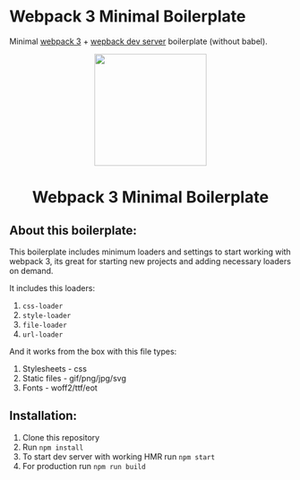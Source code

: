 # Webpack 3 Minimal Boilerplate
Minimal [webpack 3](https://github.com/webpack/webpack) + [wepback dev server](https://github.com/webpack/webpack-dev-server) boilerplate (without babel).

<div align="center">
  <a href="https://github.com/webpack/webpack">
    <img width="200" height="200"
      src="https://webpack.js.org/assets/icon-square-big.svg">
  </a>
  <h1>Webpack 3 Minimal Boilerplate</h1>
</div>

## About this boilerplate:

This boilerplate includes minimum loaders and settings to start working with webpack 3, its great for starting new projects and adding necessary loaders on demand.

It includes this loaders:

1. ```css-loader```
2. ```style-loader```
3. ```file-loader```
4. ```url-loader```

And it works from the box with this file types:

1. Stylesheets - css
2. Static files - gif/png/jpg/svg
3. Fonts - woff2/ttf/eot

## Installation:

1. Clone this repository
2. Run ```npm install ```
3. To start dev server with working HMR run ``` npm start ```
4. For production run ``` npm run build ```

